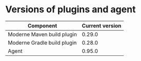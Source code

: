 # Versions of plugins and agent

| Component                   | Current version |
| --------------------------- |-----------------|
| Moderne Maven build plugin  | 0.29.0          |
| Moderne Gradle build plugin | 0.28.0          |
| Agent                       | 0.95.0          |

